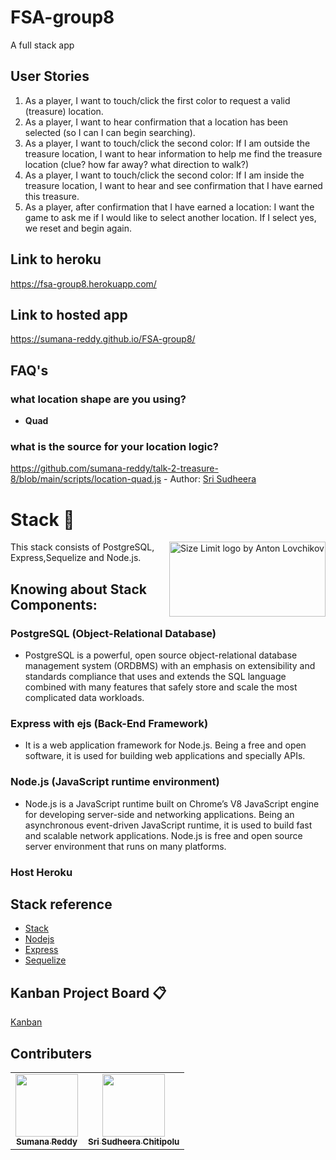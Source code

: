 # FSA-group8
A full stack app

## User Stories

1. As a player, I want to touch/click the first color to request a valid (treasure) location.
1. As a player, I want to hear confirmation that a location has been selected (so I can I can begin searching). 
1. As a player, I want to touch/click the second color:  If I am outside the treasure location, I want to hear information to help me find the treasure location (clue? how far away? what direction to walk?)
1. As a player, I want to touch/click the second color: If I am inside the treasure location, I want to hear and see confirmation that I have earned this treasure.
1. As a player, after confirmation that I have earned a location: I want the game to ask me if I would like to select another location. If I select yes, we reset and begin again. 

## Link to heroku
https://fsa-group8.herokuapp.com/

## Link to hosted app
https://sumana-reddy.github.io/FSA-group8/


## FAQ's
### what location shape are you using? 
- **Quad**

### what is the source for your location logic?
https://github.com/sumana-reddy/talk-2-treasure-8/blob/main/scripts/location-quad.js - Author: [Sri Sudheera](https://github.com/sudheera96)


# Stack 📜
<img src="https://miro.medium.com/max/645/1*fhdapW2BhpMApkqY78pI5w.jpeg" align="right"
     alt="Size Limit logo by Anton Lovchikov" width="250" height="120">
This stack consists of PostgreSQL, Express,Sequelize and Node.js.

## Knowing about Stack Components:
 
### PostgreSQL (Object-Relational Database)
* PostgreSQL is a powerful, open source object-relational database management system (ORDBMS) with an emphasis on extensibility and standards compliance that uses and extends the SQL language combined with many features that safely store and scale the most complicated data workloads.

### Express with ejs (Back-End Framework) 
* It is a web application framework for Node.js. Being a free and open software, it is used for building web applications and specially APIs.

### Node.js (JavaScript runtime environment) 
* Node.js is a JavaScript runtime built on Chrome’s V8 JavaScript engine for developing server-side and networking applications. Being an asynchronous event-driven JavaScript runtime, it is used to build fast and scalable network applications. Node.js is free and open source server environment that runs on many platforms. 
### Host Heroku

## Stack reference
* [Stack](https://github.com/denisecase/web-app-2020-fall)
* [Nodejs](https://www.w3schools.com/nodejs/)
* [Express](https://www.tutorialspoint.com/expressjs/expressjs_overview.htm)
* [Sequelize](https://sequelize.org/master/manual/getting-started.html)

## Kanban Project Board 📋
[Kanban](https://github.com/sumana-reddy/FSA-group8/projects/1)

## Contributers

<table>
  <tr>
    <td align="center"><a href="https://github.com/sumana-reddy"><img src="https://avatars.githubusercontent.com/u/60016064?s=460&u=33898f8b8524f47cd6c76f8ecc4e022cdaa1c118&v=4" width="100px;" alt=""/><br /><sub><b>Sumana Reddy</b></sub></a><br /></td>
    <td align="center"><a href="https://github.com/sudheera96"><img src="https://avatars.githubusercontent.com/u/22390581?s=460&u=e2a3ccb663ae34048a4c2233bb9a530d2de29a9c&v=4" width="100px;" alt=""/><br /><sub><b>Sri Sudheera Chitipolu</b></sub></a><br /></td>
    </tr>
 </table>
